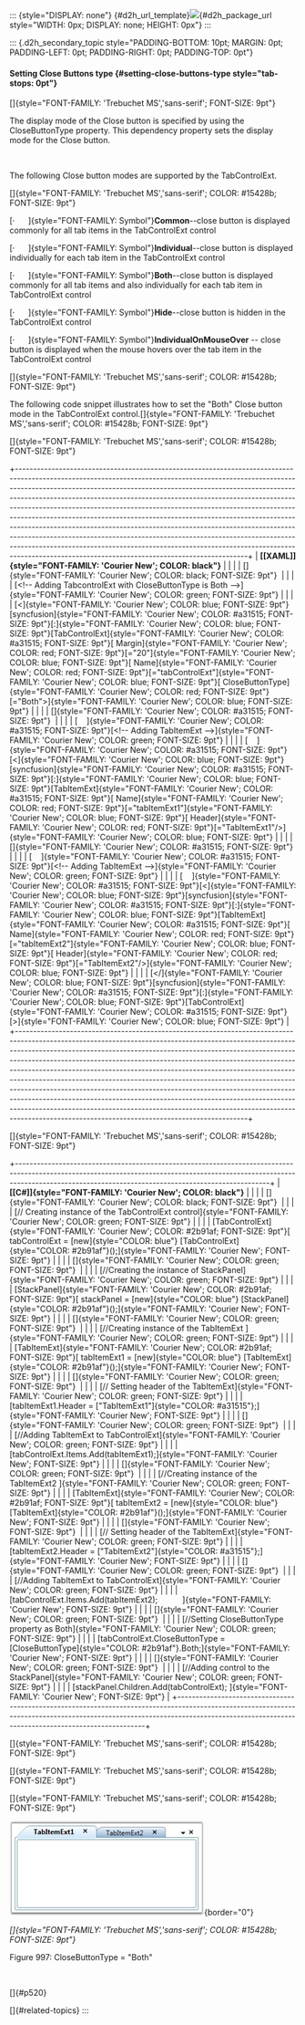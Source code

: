::: {style="DISPLAY: none"}
[](ms-xhelp:///?Id=d2h_url_template){#d2h_url_template}![](!package_url!){#d2h_package_url style="WIDTH: 0px; DISPLAY: none; HEIGHT: 0px"}
:::

::: {.d2h_secondary_topic style="PADDING-BOTTOM: 10pt; MARGIN: 0pt; PADDING-LEFT: 0pt; PADDING-RIGHT: 0pt; PADDING-TOP: 0pt"}
#### Setting Close Buttons type {#setting-close-buttons-type style="tab-stops: 0pt"}

[]{style="FONT-FAMILY: 'Trebuchet MS','sans-serif'; FONT-SIZE: 9pt"} 

The display mode of the Close button is specified by using the CloseButtonType property. This dependency property sets the display mode for the Close button.

 

The following Close button modes are supported by the TabControlExt.

[]{style="FONT-FAMILY: 'Trebuchet MS','sans-serif'; COLOR: #15428b; FONT-SIZE: 9pt"} 

[·      ]{style="FONT-FAMILY: Symbol"}**Common**--close button is displayed commonly for all tab items in the TabControlExt control

[·      ]{style="FONT-FAMILY: Symbol"}**Individual**--close button is displayed individually for each tab item in the TabControlExt control

[·      ]{style="FONT-FAMILY: Symbol"}**Both**--close button is displayed commonly for all tab items and also individually for each tab item in TabControlExt control

[·      ]{style="FONT-FAMILY: Symbol"}**Hide**--close button is hidden in the TabControlExt control

[·      ]{style="FONT-FAMILY: Symbol"}**IndividualOnMouseOver** -- close button is displayed when the mouse hovers over the tab item in the TabControlExt control

[]{style="FONT-FAMILY: 'Trebuchet MS','sans-serif'; COLOR: #15428b; FONT-SIZE: 9pt"} 

The following code snippet illustrates how to set the \"Both\" Close button mode in the TabControlExt control.[]{style="FONT-FAMILY: 'Trebuchet MS','sans-serif'; COLOR: #15428b; FONT-SIZE: 9pt"}

[]{style="FONT-FAMILY: 'Trebuchet MS','sans-serif'; COLOR: #15428b; FONT-SIZE: 9pt"} 

+---------------------------------------------------------------------------------------------------------------------------------------------------------------------------------------------------------------------------------------------------------------------------------------------------------------------------------------------------------------------------------------------------------------------------------------------------------------------------------------------------------------------------------------------------------------------------------------------------------------------------------------------------------------------------------------------------------------------------------------------------------------------------------------------+
| **[\[XAML\]]{style="FONT-FAMILY: 'Courier New'; COLOR: black"}**                                                                                                                                                                                                                                                                                                                                                                                                                                                                                                                                                                                                                                                                                                                            |
|                                                                                                                                                                                                                                                                                                                                                                                                                                                                                                                                                                                                                                                                                                                                                                                             |
| []{style="FONT-FAMILY: 'Courier New'; COLOR: black; FONT-SIZE: 9pt"}                                                                                                                                                                                                                                                                                                                                                                                                                                                                                                                                                                                                                                                                                                                        |
|                                                                                                                                                                                                                                                                                                                                                                                                                                                                                                                                                                                                                                                                                                                                                                                             |
| [\<!\-- Adding TabcontrolExt with CloseButtonType is Both \--\>]{style="FONT-FAMILY: 'Courier New'; COLOR: green; FONT-SIZE: 9pt"}                                                                                                                                                                                                                                                                                                                                                                                                                                                                                                                                                                                                                                                          |
|                                                                                                                                                                                                                                                                                                                                                                                                                                                                                                                                                                                                                                                                                                                                                                                             |
| [\<]{style="FONT-FAMILY: 'Courier New'; COLOR: blue; FONT-SIZE: 9pt"}[syncfusion]{style="FONT-FAMILY: 'Courier New'; COLOR: #a31515; FONT-SIZE: 9pt"}[:]{style="FONT-FAMILY: 'Courier New'; COLOR: blue; FONT-SIZE: 9pt"}[TabControlExt]{style="FONT-FAMILY: 'Courier New'; COLOR: #a31515; FONT-SIZE: 9pt"}[ Margin]{style="FONT-FAMILY: 'Courier New'; COLOR: red; FONT-SIZE: 9pt"}[=\"20\"]{style="FONT-FAMILY: 'Courier New'; COLOR: blue; FONT-SIZE: 9pt"}[ Name]{style="FONT-FAMILY: 'Courier New'; COLOR: red; FONT-SIZE: 9pt"}[=\"tabControlExt\"]{style="FONT-FAMILY: 'Courier New'; COLOR: blue; FONT-SIZE: 9pt"}[ CloseButtonType]{style="FONT-FAMILY: 'Courier New'; COLOR: red; FONT-SIZE: 9pt"}[=\"Both\"\>]{style="FONT-FAMILY: 'Courier New'; COLOR: blue; FONT-SIZE: 9pt"} |
|                                                                                                                                                                                                                                                                                                                                                                                                                                                                                                                                                                                                                                                                                                                                                                                             |
| []{style="FONT-FAMILY: 'Courier New'; COLOR: #a31515; FONT-SIZE: 9pt"}                                                                                                                                                                                                                                                                                                                                                                                                                                                                                                                                                                                                                                                                                                                      |
|                                                                                                                                                                                                                                                                                                                                                                                                                                                                                                                                                                                                                                                                                                                                                                                             |
| [    ]{style="FONT-FAMILY: 'Courier New'; COLOR: #a31515; FONT-SIZE: 9pt"}[\<!\-- Adding TabItemExt \--\>]{style="FONT-FAMILY: 'Courier New'; COLOR: green; FONT-SIZE: 9pt"}                                                                                                                                                                                                                                                                                                                                                                                                                                                                                                                                                                                                                |
|                                                                                                                                                                                                                                                                                                                                                                                                                                                                                                                                                                                                                                                                                                                                                                                             |
| [    ]{style="FONT-FAMILY: 'Courier New'; COLOR: #a31515; FONT-SIZE: 9pt"}[\<]{style="FONT-FAMILY: 'Courier New'; COLOR: blue; FONT-SIZE: 9pt"}[syncfusion]{style="FONT-FAMILY: 'Courier New'; COLOR: #a31515; FONT-SIZE: 9pt"}[:]{style="FONT-FAMILY: 'Courier New'; COLOR: blue; FONT-SIZE: 9pt"}[TabItemExt]{style="FONT-FAMILY: 'Courier New'; COLOR: #a31515; FONT-SIZE: 9pt"}[ Name]{style="FONT-FAMILY: 'Courier New'; COLOR: red; FONT-SIZE: 9pt"}[=\"tabItemExt1\"]{style="FONT-FAMILY: 'Courier New'; COLOR: blue; FONT-SIZE: 9pt"}[ Header]{style="FONT-FAMILY: 'Courier New'; COLOR: red; FONT-SIZE: 9pt"}[=\"TabItemExt1\"/\>]{style="FONT-FAMILY: 'Courier New'; COLOR: blue; FONT-SIZE: 9pt"}                                                                                |
|                                                                                                                                                                                                                                                                                                                                                                                                                                                                                                                                                                                                                                                                                                                                                                                             |
| []{style="FONT-FAMILY: 'Courier New'; COLOR: #a31515; FONT-SIZE: 9pt"}                                                                                                                                                                                                                                                                                                                                                                                                                                                                                                                                                                                                                                                                                                                      |
|                                                                                                                                                                                                                                                                                                                                                                                                                                                                                                                                                                                                                                                                                                                                                                                             |
| [    ]{style="FONT-FAMILY: 'Courier New'; COLOR: #a31515; FONT-SIZE: 9pt"}[\<!\-- Adding TabItemExt \--\>]{style="FONT-FAMILY: 'Courier New'; COLOR: green; FONT-SIZE: 9pt"}                                                                                                                                                                                                                                                                                                                                                                                                                                                                                                                                                                                                                |
|                                                                                                                                                                                                                                                                                                                                                                                                                                                                                                                                                                                                                                                                                                                                                                                             |
| [    ]{style="FONT-FAMILY: 'Courier New'; COLOR: #a31515; FONT-SIZE: 9pt"}[\<]{style="FONT-FAMILY: 'Courier New'; COLOR: blue; FONT-SIZE: 9pt"}[syncfusion]{style="FONT-FAMILY: 'Courier New'; COLOR: #a31515; FONT-SIZE: 9pt"}[:]{style="FONT-FAMILY: 'Courier New'; COLOR: blue; FONT-SIZE: 9pt"}[TabItemExt]{style="FONT-FAMILY: 'Courier New'; COLOR: #a31515; FONT-SIZE: 9pt"}[ Name]{style="FONT-FAMILY: 'Courier New'; COLOR: red; FONT-SIZE: 9pt"}[=\"tabItemExt2\"]{style="FONT-FAMILY: 'Courier New'; COLOR: blue; FONT-SIZE: 9pt"}[ Header]{style="FONT-FAMILY: 'Courier New'; COLOR: red; FONT-SIZE: 9pt"}[=\"TabItemExt2\"/\>]{style="FONT-FAMILY: 'Courier New'; COLOR: blue; FONT-SIZE: 9pt"}                                                                                |
|                                                                                                                                                                                                                                                                                                                                                                                                                                                                                                                                                                                                                                                                                                                                                                                             |
| [\</]{style="FONT-FAMILY: 'Courier New'; COLOR: blue; FONT-SIZE: 9pt"}[syncfusion]{style="FONT-FAMILY: 'Courier New'; COLOR: #a31515; FONT-SIZE: 9pt"}[:]{style="FONT-FAMILY: 'Courier New'; COLOR: blue; FONT-SIZE: 9pt"}[TabControlExt]{style="FONT-FAMILY: 'Courier New'; COLOR: #a31515; FONT-SIZE: 9pt"}[\>]{style="FONT-FAMILY: 'Courier New'; COLOR: blue; FONT-SIZE: 9pt"}                                                                                                                                                                                                                                                                                                                                                                                                          |
+---------------------------------------------------------------------------------------------------------------------------------------------------------------------------------------------------------------------------------------------------------------------------------------------------------------------------------------------------------------------------------------------------------------------------------------------------------------------------------------------------------------------------------------------------------------------------------------------------------------------------------------------------------------------------------------------------------------------------------------------------------------------------------------------+

[]{style="FONT-FAMILY: 'Trebuchet MS','sans-serif'; COLOR: #15428b; FONT-SIZE: 9pt"} 

+---------------------------------------------------------------------------------------------------------------------------------------------------------------------------------------------------------------------------------+
| **[\[C#\]]{style="FONT-FAMILY: 'Courier New'; COLOR: black"}**                                                                                                                                                                  |
|                                                                                                                                                                                                                                 |
| []{style="FONT-FAMILY: 'Courier New'; COLOR: black; FONT-SIZE: 9pt"}                                                                                                                                                            |
|                                                                                                                                                                                                                                 |
| [// Creating instance of the TabControlExt control]{style="FONT-FAMILY: 'Courier New'; COLOR: green; FONT-SIZE: 9pt"}                                                                                                           |
|                                                                                                                                                                                                                                 |
| [TabControlExt]{style="FONT-FAMILY: 'Courier New'; COLOR: #2b91af; FONT-SIZE: 9pt"}[ tabControlExt = [new]{style="COLOR: blue"} [TabControlExt]{style="COLOR: #2b91af"}();]{style="FONT-FAMILY: 'Courier New'; FONT-SIZE: 9pt"} |
|                                                                                                                                                                                                                                 |
| []{style="FONT-FAMILY: 'Courier New'; COLOR: green; FONT-SIZE: 9pt"}                                                                                                                                                            |
|                                                                                                                                                                                                                                 |
| [//Creating the instance of StackPanel]{style="FONT-FAMILY: 'Courier New'; COLOR: green; FONT-SIZE: 9pt"}                                                                                                                       |
|                                                                                                                                                                                                                                 |
| [StackPanel]{style="FONT-FAMILY: 'Courier New'; COLOR: #2b91af; FONT-SIZE: 9pt"}[ stackPanel = [new]{style="COLOR: blue"} [StackPanel]{style="COLOR: #2b91af"}();]{style="FONT-FAMILY: 'Courier New'; FONT-SIZE: 9pt"}          |
|                                                                                                                                                                                                                                 |
| []{style="FONT-FAMILY: 'Courier New'; COLOR: green; FONT-SIZE: 9pt"}                                                                                                                                                            |
|                                                                                                                                                                                                                                 |
| [//Creating instance of the TabItemExt ]{style="FONT-FAMILY: 'Courier New'; COLOR: green; FONT-SIZE: 9pt"}                                                                                                                      |
|                                                                                                                                                                                                                                 |
| [TabItemExt]{style="FONT-FAMILY: 'Courier New'; COLOR: #2b91af; FONT-SIZE: 9pt"}[ tabItemExt1 = [new]{style="COLOR: blue"} [TabItemExt]{style="COLOR: #2b91af"}();]{style="FONT-FAMILY: 'Courier New'; FONT-SIZE: 9pt"}         |
|                                                                                                                                                                                                                                 |
| []{style="FONT-FAMILY: 'Courier New'; COLOR: green; FONT-SIZE: 9pt"}                                                                                                                                                            |
|                                                                                                                                                                                                                                 |
| [// Setting header of the TabItemExt]{style="FONT-FAMILY: 'Courier New'; COLOR: green; FONT-SIZE: 9pt"}                                                                                                                         |
|                                                                                                                                                                                                                                 |
| [tabItemExt1.Header = [\"TabItemExt1\"]{style="COLOR: #a31515"};]{style="FONT-FAMILY: 'Courier New'; FONT-SIZE: 9pt"}                                                                                                           |
|                                                                                                                                                                                                                                 |
| []{style="FONT-FAMILY: 'Courier New'; COLOR: green; FONT-SIZE: 9pt"}                                                                                                                                                            |
|                                                                                                                                                                                                                                 |
| [//Adding TabItemExt to TabControlExt]{style="FONT-FAMILY: 'Courier New'; COLOR: green; FONT-SIZE: 9pt"}                                                                                                                        |
|                                                                                                                                                                                                                                 |
| [tabControlExt.Items.Add(tabItemExt1);]{style="FONT-FAMILY: 'Courier New'; FONT-SIZE: 9pt"}                                                                                                                                     |
|                                                                                                                                                                                                                                 |
| []{style="FONT-FAMILY: 'Courier New'; COLOR: green; FONT-SIZE: 9pt"}                                                                                                                                                            |
|                                                                                                                                                                                                                                 |
| [//Creating instance of the TabItemExt2 ]{style="FONT-FAMILY: 'Courier New'; COLOR: green; FONT-SIZE: 9pt"}                                                                                                                     |
|                                                                                                                                                                                                                                 |
| [TabItemExt]{style="FONT-FAMILY: 'Courier New'; COLOR: #2b91af; FONT-SIZE: 9pt"}[ tabItemExt2 = [new]{style="COLOR: blue"} [TabItemExt]{style="COLOR: #2b91af"}();]{style="FONT-FAMILY: 'Courier New'; FONT-SIZE: 9pt"}         |
|                                                                                                                                                                                                                                 |
| []{style="FONT-FAMILY: 'Courier New'; FONT-SIZE: 9pt"}                                                                                                                                                                          |
|                                                                                                                                                                                                                                 |
| [// Setting header of the TabItemExt]{style="FONT-FAMILY: 'Courier New'; COLOR: green; FONT-SIZE: 9pt"}                                                                                                                         |
|                                                                                                                                                                                                                                 |
| [tabItemExt2.Header = [\"TabItemExt2\"]{style="COLOR: #a31515"};]{style="FONT-FAMILY: 'Courier New'; FONT-SIZE: 9pt"}                                                                                                           |
|                                                                                                                                                                                                                                 |
| []{style="FONT-FAMILY: 'Courier New'; COLOR: green; FONT-SIZE: 9pt"}                                                                                                                                                            |
|                                                                                                                                                                                                                                 |
| [//Adding TabItemExt to TabControlExt]{style="FONT-FAMILY: 'Courier New'; COLOR: green; FONT-SIZE: 9pt"}                                                                                                                        |
|                                                                                                                                                                                                                                 |
| [tabControlExt.Items.Add(tabItemExt2);           ]{style="FONT-FAMILY: 'Courier New'; FONT-SIZE: 9pt"}                                                                                                                          |
|                                                                                                                                                                                                                                 |
| []{style="FONT-FAMILY: 'Courier New'; COLOR: green; FONT-SIZE: 9pt"}                                                                                                                                                            |
|                                                                                                                                                                                                                                 |
| [//Setting CloseButtonType property as Both]{style="FONT-FAMILY: 'Courier New'; COLOR: green; FONT-SIZE: 9pt"}                                                                                                                  |
|                                                                                                                                                                                                                                 |
| [tabControlExt.CloseButtonType = [CloseButtonType]{style="COLOR: #2b91af"}.Both;]{style="FONT-FAMILY: 'Courier New'; FONT-SIZE: 9pt"}                                                                                           |
|                                                                                                                                                                                                                                 |
| []{style="FONT-FAMILY: 'Courier New'; COLOR: green; FONT-SIZE: 9pt"}                                                                                                                                                            |
|                                                                                                                                                                                                                                 |
| [//Adding control to the StackPanel]{style="FONT-FAMILY: 'Courier New'; COLOR: green; FONT-SIZE: 9pt"}                                                                                                                          |
|                                                                                                                                                                                                                                 |
| [stackPanel.Children.Add(tabControlExt); ]{style="FONT-FAMILY: 'Courier New'; FONT-SIZE: 9pt"}                                                                                                                                  |
+---------------------------------------------------------------------------------------------------------------------------------------------------------------------------------------------------------------------------------+

[]{style="FONT-FAMILY: 'Trebuchet MS','sans-serif'; COLOR: #15428b; FONT-SIZE: 9pt"} 

[]{style="FONT-FAMILY: 'Trebuchet MS','sans-serif'; COLOR: #15428b; FONT-SIZE: 9pt"} 

[]{style="FONT-FAMILY: 'Trebuchet MS','sans-serif'; COLOR: #15428b; FONT-SIZE: 9pt"} 

![](ImagesExt/image30_886.jpg){border="0"}

*[]{style="FONT-FAMILY: 'Trebuchet MS','sans-serif'; COLOR: #15428b; FONT-SIZE: 9pt"}* 

Figure 997: CloseButtonType = \"Both\"

 

[]{#p520} 

[]{#related-topics}
:::
